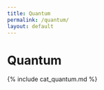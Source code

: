 ```yaml
---
title: Quantum
permalink: /quantum/
layout: default
---
```


# Quantum

{% include cat_quantum.md %}
